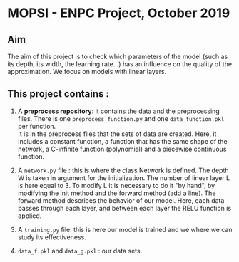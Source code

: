 # MOPSI - ENPC Project, October 2019

## Aim
The aim of this project is to check which parameters of the model (such as its depth, its width, the learning rate...) has an influence on the quality of the approximation.
We focus on models with linear layers.

## This project contains :
1. A **preprocess repository**: it contains the data and the preprocessing files. There is one `preprocess_function.py` and one `data_function.pkl` per function.  
It is in the preprocess files that the sets of data are created. Here, it includes a constant function, a function that has the same shape of the network, a C-infinite function (polynomial) and a piecewise continuous function. 

2. A `network.py` file : this is where the class Network is defined. The depth W is taken in argument for the initialization. The number of linear layer L is here equal to 3. To modify L it is necessary to do it "by hand", by modifying the init method and the forward method (add a line). The forward method describes the behavior of our model. Here, each data passes through each layer, and between each layer the RELU function is applied.

3. A `training.py` file: this is here our model is trained and we where we can study its effectiveness.

4. `data_f.pkl` and `data_g.pkl` : our data sets.